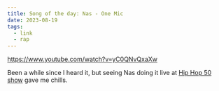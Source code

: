 ```yaml
---
title: Song of the day: Nas - One Mic
date: 2023-08-19
tags:
  - link
  - rap
---
```


https://www.youtube.com/watch?v=yC0QNvQxaXw

Been a while since I heard it, but seeing Nas doing it live at [Hip Hop 50 show](https://www.youtube.com/watch?v=RgGyYGPTXCg) gave me chills.
